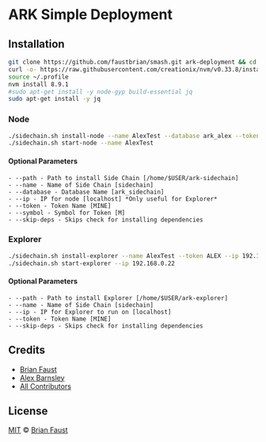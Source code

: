 # ARK Simple Deployment

## Installation

```bash
git clone https://github.com/faustbrian/smash.git ark-deployment && cd ark-deployment
curl -o- https://raw.githubusercontent.com/creationix/nvm/v0.33.8/install.sh | bash
source ~/.profile
nvm install 8.9.1
#sudo apt-get install -y node-gyp build-essential jq
sudo apt-get install -y jq
```

### Node

```bash
./sidechain.sh install-node --name AlexTest --database ark_alex --token ALEX --symbol AL --ip 192.168.0.22
./sidechain.sh start-node --name AlexTest
```

#### Optional Parameters

	- --path - Path to install Side Chain [/home/$USER/ark-sidechain]
	- --name - Name of Side Chain [sidechain]
	- --database - Database Name [ark_sidechain]
	- --ip - IP for node [localhost] *Only useful for Explorer*
	- --token - Token Name [MINE]
	- --symbol - Symbol for Token [M]
	- --skip-deps - Skips check for installing dependencies

### Explorer

```bash
./sidechain.sh install-explorer --name AlexTest --token ALEX --ip 192.168.0.22
./sidechain.sh start-explorer --ip 192.168.0.22
```

#### Optional Parameters

	- --path - Path to install Explorer [/home/$USER/ark-explorer]
	- --name - Name of Side Chain [sidechain]
	- --ip - IP for Explorer to run on [localhost]
	- --token - Token Name [MINE]
	- --skip-deps - Skips check for installing dependencies

## Credits

- [Brian Faust](https://github.com/faustbrian)
- [Alex Barnsley](https://github.com/alexbarnsley)
- [All Contributors](../../contributors)

## License

[MIT](LICENSE) © [Brian Faust](https://brianfaust.me)
